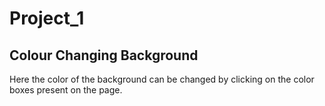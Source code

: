 # Project_1
## Colour Changing Background
Here the color of the background can be changed by clicking on the color boxes present on the page.

